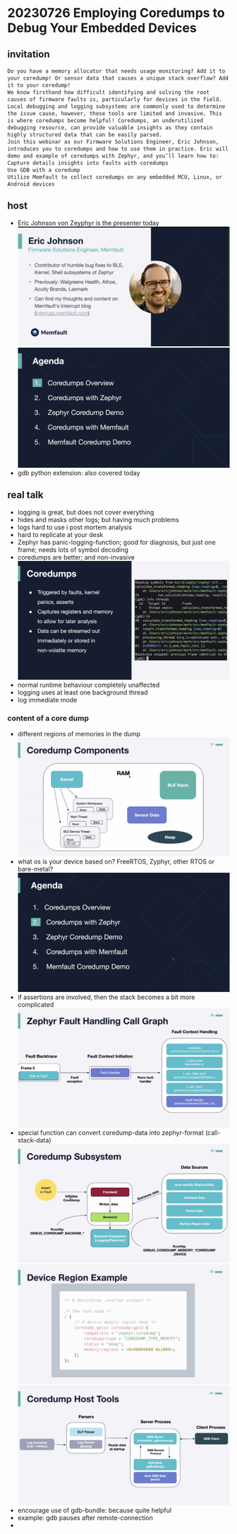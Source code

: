 # 20230726 Employing Coredumps to Debug Your Embedded Devices

## invitation
```
Do you have a memory allocator that needs usage monitoring? Add it to your coredump! Or sensor data that causes a unique stack overflow? Add it to your coredump!
We know firsthand how difficult identifying and solving the root causes of firmware faults is, particularly for devices in the field. Local debugging and logging subsystems are commonly used to determine the issue cause, however, these tools are limited and invasive. This is where coredumps become helpful! Coredumps, an underutilized debugging resource, can provide valuable insights as they contain highly structured data that can be easily parsed.
Join this webinar as our Firmware Solutions Engineer, Eric Johnson, introduces you to coredumps and how to use them in practice. Eric will demo and example of coredumps with Zephyr, and you’ll learn how to: 
Capture details insights into faults with coredumps
Use GDB with a coredump
Utilize Memfault to collect coredumps on any embedded MCU, Linux, or Android devices
```

## host
* Eric Johnson von Zeyphyr is the presenter today
![](img00.png)
![](img01.png)
* gdb python extension: also covered today

## real talk
* logging is great, but does not cover everything
* hides and masks other logs; but having much problems
* logs hard to use i post mortem analysis
* hard to replicate at your desk
* Zephyr has panic-logging-function; good for diagnosis, but just one frame; needs lots of symbol decoding
* coredumps are better; and non-invasive
![](img02.png)
* normal runtime behaviour completely unaffected
* logging uses at least one background thread
* log immediate mode
### content of a core dump
* different regions of memories in the dump
![](img03.png)
* what os is your device based on? FreeRTOS, Zyphyr, other RTOS or bare-metal?
![](img04.png)
* if assertions are involved, then the stack becomes a bit more complicated
![](img05.png)
* special function can convert coredump-data into zephyr-format (call-stack-data)
![](img06.png)
![](img07.png)
![](img08.png)
* encourage use of gdb-bundle: because quite helpful
* example: gdb pauses after remote-connection
* 
